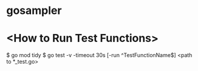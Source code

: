# gosampler

# \<How to Run Test Functions\> 
$ go mod tidy
$ go test -v -timeout 30s [-run ^TestFunctionName$] \<path to *_test.go\>
